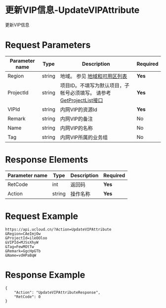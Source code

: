 # 更新VIP信息-UpdateVIPAttribute

更新VIP信息

# Request Parameters
|Parameter name|Type|Description|Required|
|---|---|---|---|
|Region|string|地域。 参见 [地域和可用区列表](api/summary/regionlist)|**Yes**|
|ProjectId|string|项目ID。不填写为默认项目，子帐号必须填写。 请参考[GetProjectList接口](api/summary/get_project_list)|**Yes**|
|VIPId|string|内网VIP的资源Id|**Yes**|
|Remark|string|内网VIP的备注|No|
|Name|string|内网VIP的名称|No|
|Tag|string|内网VIP所属的业务组|No|

# Response Elements
|Parameter name|Type|Description|Required|
|---|---|---|---|
|RetCode|int|返回码|**Yes**|
|Action|string|操作名称|**Yes**|

# Request Example
```
https://api.ucloud.cn/?Action=UpdateVIPAttribute
&Region=CAeImjOw
&ProjectId=ileOOloo
&VIPId=MJSsXhyW
&Tag=FewMOtTw
&Remark=GgcHpGTb
&Name=vdHPaBqW
```

# Response Example
```
{
    "Action": "UpdateVIPAttributeResponse", 
    "RetCode": 0
}
```

